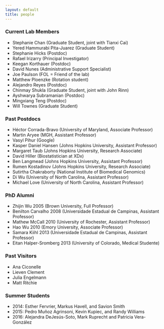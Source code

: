 ```yaml
---
layout: default
title: people
---
```


### Current Lab Members

- Stephanie Chan (Graduate Student, joint with Tianxi Cai)
- Yered Hammurabi Pita-Juarez (Graduate Student)
- Stephanie Hicks (Postdoc)
- Rafael Irizarry (Principal Investigator)
- Keegan Korthauer (Postdoc)
- David Nunes (Administrative Support Specialist)
- Joe Paulson (FOL = Friend of the lab)
- Matthew Ploenzke (Rotation student)
- Alejandro Reyes (Postdoc)
- Chinmay Shukla (Graduate Student, joint with John Rinn)
- Ayshwarya Subramanian (Postdoc)
- Mingxiang Teng (Postdoc)
- Will Townes (Graduate Student)

### Past Postdocs

- Héctor Corrada-Bravo (University of Maryland, Associate Professor)
- Martin Aryee (MGH, Assistant Professor)
- Vasyl Pihur (Google)
- Kasper Daniel Hansen (Johns Hopkins University, Assistant Professor)
- Margaret Taub (Johns Hopkins University, Research Associate)
- David Hiller (Biostatistician at XDx)
- Ben Langmead (Johns Hopkins University, Assistant Professor)
- Rumen Kostadinov (Johns Hopkins University, Research Associate)
- Sutirtha Chakraborty (National Institute of Biomedical Genomics)
- Di Wu (University of North Carolina, Assistant Professor)
- Michael Love (University of North Carolina, Assistant Professor)

### PhD Alumni

- Zhijin Wu 2005 (Brown University, Full Professor)
- Benilton Carvalho 2008 (Universidade Estadual de Campinas, Assistant Professor)
- Mathew McCall 2010 (University of Rochester, Assistant Professor)
- Hao Wu 2010 (Emory University, Associate Professor)
- Samara Kiihl 2013 (Universidade Estadual de Campinas, Assistant
                      Professor)
- Eitan Halper-Sromberg 2013 (University of Colorado, Medical Studente)

### Past Visitors 
- Ana Ciconelle
- Lieven Clement
- Julia Engelmann
- Matt Ritchie

### Summer Students
- 2014:  Esther Fervrier, Markus Havell, and  Savion Smith 
- 2015: Pedro Mu&ntilde;oz Agrinsoni, Kevin Kupiec, and  Randy Williams 
- 2016:  Alejandra DeJesús-Soto, Mark Ruprecht and  Patricia Vera-González
		  
